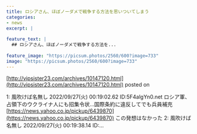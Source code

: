 ```yaml
---
title: ロシアさん、ほぼノーダメで戦争する方法を思いついてしまう
categories:
- news
excerpt: |
  
feature_text: |
  ## ロシアさん、ほぼノーダメで戦争する方法を...
  
feature_image: "https://picsum.photos/2560/600?image=733"
image: "https://picsum.photos/2560/600?image=733"
---
```


[http://vipsister23.com/archives/10147120.html](http://vipsister23.com/archives/10147120.html)
posted on 

<!--more-->

1: 風吹けば名無し 2022/09/27(火) 00:19:02.62 ID:5F4algYn0.net ロシア軍、占領下のウクライナ人にも招集令状…国際条約に違反してでも兵員補充 [https://news.yahoo.co.jp/pickup/6439870](https://news.yahoo.co.jp/pickup/6439870) この発想はなかった 2: 風吹けば名無し 2022/09/27(火) 00:19:38.14 ID:...
